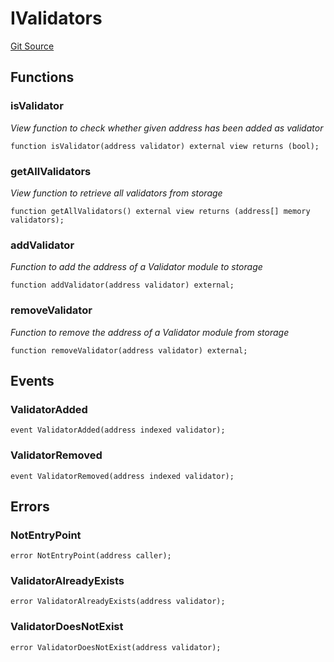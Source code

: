 # IValidators
[Git Source](https://github.com/0xStation/0xrails/blob/7b2d3363f0d5023623fd16114b60a38cf52ce246/src/validator/interface/IValidators.sol)


## Functions
### isValidator

*View function to check whether given address has been added as validator*


```solidity
function isValidator(address validator) external view returns (bool);
```

### getAllValidators

*View function to retrieve all validators from storage*


```solidity
function getAllValidators() external view returns (address[] memory validators);
```

### addValidator

*Function to add the address of a Validator module to storage*


```solidity
function addValidator(address validator) external;
```

### removeValidator

*Function to remove the address of a Validator module from storage*


```solidity
function removeValidator(address validator) external;
```

## Events
### ValidatorAdded

```solidity
event ValidatorAdded(address indexed validator);
```

### ValidatorRemoved

```solidity
event ValidatorRemoved(address indexed validator);
```

## Errors
### NotEntryPoint

```solidity
error NotEntryPoint(address caller);
```

### ValidatorAlreadyExists

```solidity
error ValidatorAlreadyExists(address validator);
```

### ValidatorDoesNotExist

```solidity
error ValidatorDoesNotExist(address validator);
```

